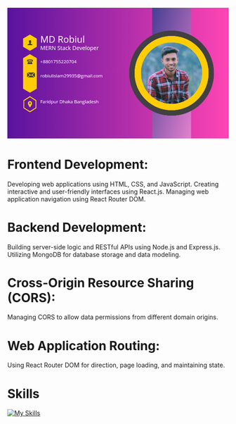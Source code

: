 

![Header](https://raw.githubusercontent.com/Robiul704/Robiul704/main/20231209_005523_0000.png)

# Frontend Development:

Developing web applications using HTML, CSS, and JavaScript.
Creating interactive and user-friendly interfaces using React.js.
Managing web application navigation using React Router DOM.

# Backend Development:

Building server-side logic and RESTful APIs using Node.js and Express.js.
Utilizing MongoDB for database storage and data modeling.

# Cross-Origin Resource Sharing (CORS):

Managing CORS to allow data permissions from different domain origins.

# Web Application Routing:

Using React Router DOM for direction, page loading, and maintaining state.


# Skills
[![My Skills](https://skillicons.dev/icons?i=mongodb,html,css,tailwind,vercel,vite,vscode,js,react,firebase,github,nodejs,nextjs,instagram,linkedin,netlify,,regex,materialui,figma&theme=light)](https://skillicons.dev)
